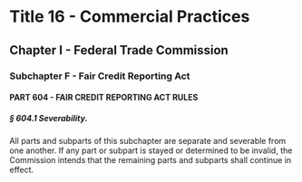 
# Title 16 - Commercial Practices
## Chapter I - Federal Trade Commission
### Subchapter F - Fair Credit Reporting Act
#### PART 604 - FAIR CREDIT REPORTING ACT RULES
##### § 604.1 Severability.

All parts and subparts of this subchapter are separate and severable from one another. If any part or subpart is stayed or determined to be invalid, the Commission intends that the remaining parts and subparts shall continue in effect.

